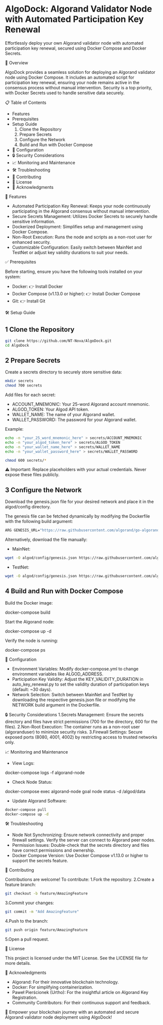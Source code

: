 # AlgoDock: Algorand Validator Node with Automated Participation Key Renewal

Effortlessly deploy your own Algorand validator node with automated participation key renewal, secured using Docker Compose and Docker Secrets.

🚀 Overview

AlgoDock provides a seamless solution for deploying an Algorand validator node using Docker Compose. It includes an automated script for participation key renewal, ensuring your node remains active in the consensus process without manual intervention. Security is a top priority, with Docker Secrets used to handle sensitive data securely.

📋 Table of Contents

- Features
- Prerequisites
- Setup Guide
    1. Clone the Repository
    2. Prepare Secrets
    3. Configure the Network
    4. Build and Run with Docker Compose
- 🔧 Configuration
- 🔒 Security Considerations
- 📈 Monitoring and Maintenance
- 🛠 Troubleshooting
- 🤝 Contributing
- 📄 License
- 🙏 Acknowledgments

🌟 Features

- Automated Participation Key Renewal: Keeps your node continuously participating in the Algorand consensus without manual intervention.
- Secure Secrets Management: Utilizes Docker Secrets to securely handle sensitive information.
- Dockerized Deployment: Simplifies setup and management using Docker Compose.
- Non-Root Execution: Runs the node and scripts as a non-root user for enhanced security.
- Customizable Configuration: Easily switch between MainNet and TestNet or adjust key validity durations to suit your needs.

✅ Prerequisites

Before starting, ensure you have the following tools installed on your system:

- Docker: 👉 Install Docker
- Docker Compose (v1.13.0 or higher): 👉 Install Docker Compose
- Git: 👉 Install Git

🛠 Setup Guide

## 1 Clone the Repository

```bash
git clone https://github.com/NT-Nova/AlgoDock.git
cd AlgoDock
```

## 2 Prepare Secrets

Create a secrets directory to securely store sensitive data:

```bash
mkdir secrets
chmod 700 secrets
```

Add files for each secret:

- ACCOUNT_MNEMONIC: Your 25-word Algorand account mnemonic.
- ALGOD_TOKEN: Your Algod API token.
- WALLET_NAME: The name of your Algorand wallet.
- WALLET_PASSWORD: The password for your Algorand wallet.

Example:

```bash
echo -n "your_25_word_mnemonic_here" > secrets/ACCOUNT_MNEMONIC
echo -n "your_algod_token_here" > secrets/ALGOD_TOKEN
echo -n "your_wallet_name_here" > secrets/WALLET_NAME
echo -n "your_wallet_password_here" > secrets/WALLET_PASSWORD
```

```bash
chmod 600 secrets/*
```

⚠️ Important: Replace placeholders with your actual credentials. Never expose these files publicly.

## 3 Configure the Network

Download the genesis.json file for your desired network and place it in the algod/config directory.

The genesis file can be fetched dynamically by modifying the Dockerfile with the following build argument:

```bash
ARG GENESIS_URL="https://raw.githubusercontent.com/algorand/go-algorand/refs/heads/master/installer/genesis/${NETWORK}/genesis.json"
```

Alternatively, download the file manually:

- MainNet:

```bash
wget -O algod/config/genesis.json https://raw.githubusercontent.com/algorand/go-algorand/refs/heads/master/installer/genesis/mainnet/genesis.json
```

- TestNet:

```bash
wget -O algod/config/genesis.json https://raw.githubusercontent.com/algorand/go-algorand/refs/heads/master/installer/genesis/testnet/genesis.json
```

## 4 Build and Run with Docker Compose

Build the Docker image:

docker-compose build

Start the Algorand node:

docker-compose up -d

Verify the node is running:

docker-compose ps

🔧 Configuration

- Environment Variables: Modify docker-compose.yml to change environment variables like ALGOD_ADDRESS.
- Participation Key Validity: Adjust the KEY_VALIDITY_DURATION in auto_key_renewal.py to set the validity duration of participation keys (default: ~30 days).
- Network Selection: Switch between MainNet and TestNet by downloading the respective genesis.json file or modifying the NETWORK build argument in the Dockerfile.

🔒 Security Considerations
1.Secrets Management:
Ensure the secrets directory and files have strict permissions (700 for the directory, 600 for the files).
2.Non-Root Execution:
The container runs as a non-root user (algoranduser) to minimize security risks.
3.Firewall Settings:
Secure exposed ports (8080, 4001, 4002) by restricting access to trusted networks only.

📈 Monitoring and Maintenance

- View Logs:

docker-compose logs -f algorand-node

- Check Node Status:

docker-compose exec algorand-node goal node status -d /algod/data

- Update Algorand Software:

```bash
docker-compose pull
docker-compose up -d
```

🛠 Troubleshooting

- Node Not Synchronizing:
Ensure network connectivity and proper firewall settings. Verify the server can connect to Algorand peer nodes.
- Permission Issues:
Double-check that the secrets directory and files have correct permissions and ownership.
- Docker Compose Version:
Use Docker Compose v1.13.0 or higher to support the secrets feature.

🤝 Contributing

Contributions are welcome! To contribute:
1.Fork the repository.
2.Create a feature branch:

```bash
git checkout -b feature/AmazingFeature
```

3.Commit your changes:

```bash
git commit -m "Add AmazingFeature"
```

4.Push to the branch:

```bash
git push origin feature/AmazingFeature
```

5.Open a pull request.

📄 License

This project is licensed under the MIT License. See the LICENSE file for more details.

🙏 Acknowledgments

- Algorand: For their innovative blockchain technology.
- Docker: For simplifying containerization.
- Paweł Pierścionek (Urtho): For the insightful article on Algorand Key Registration.
- Community Contributors: For their continuous support and feedback.

🚀 Empower your blockchain journey with an automated and secure Algorand validator node deployment using AlgoDock!
